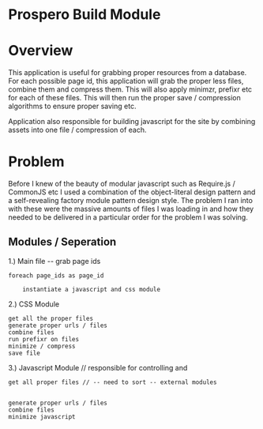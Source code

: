 Prospero Build Module
=

Overview
=

This application is useful for grabbing proper resources from a database. For each possible page id, this application will grab the proper less files, combine them and compress them. This will also apply minimzr, prefixr etc for each of these files. This will then run the proper save / compression algorithms to ensure proper saving etc.

Application also responsible for building javascript for the site by combining assets into one file / compression of each.

Problem
=

Before I knew of the beauty of modular javascript such as Require.js / CommonJS etc I used a combination of the object-literal design pattern and a self-revealing factory module pattern design style. The problem I ran into with these were the massive amounts of files I was loading in and how they needed to be delivered in a particular order for the problem I was solving.


Modules / Seperation
-

1.) Main file -- grab page ids
	
	foreach page_ids as page_id 

		instantiate a javascript and css module



2.) CSS Module
	
	get all the proper files
	generate proper urls / files
	combine files
	run prefixr on files
	minimize / compress 
	save file

3.) Javascript Module // responsible for controlling and 

	get all proper files // -- need to sort -- external modules


	generate proper urls / files
	combine files
	minimize javascript

	
